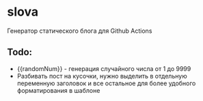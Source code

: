# slova
Генератор статического блога для Github Actions

## Todo:

- {{randomNum}} - генерация  случайного числа от 1 до 9999
- Разбивать пост на кусочки, нужно выделить в отдельную переменную заголовок и все остальное для более удобного форматирования в шаблоне
